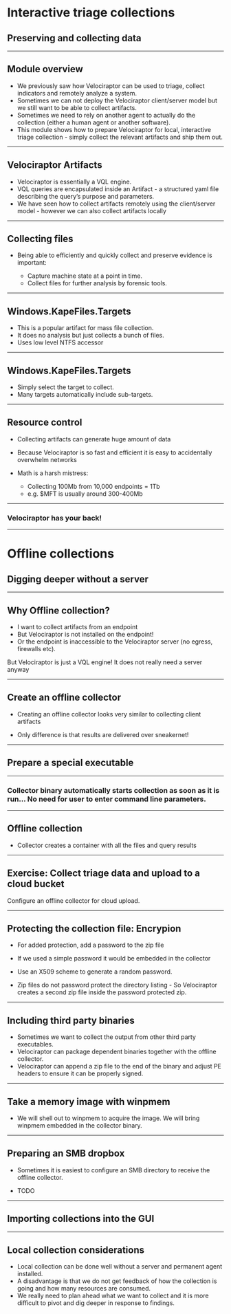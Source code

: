 <!-- .slide: class="title" -->

# Interactive triage collections

## Preserving and collecting data

---

<!-- .slide: class="content small-font" -->

## Module overview

* We previously saw how Velociraptor can be used to triage, collect
  indicators and remotely analyze a system.
* Sometimes we can not deploy the Velociraptor client/server model but
  we still want to be able to collect artifacts.
* Sometimes we need to rely on another agent to actually do the
  collection (either a human agent or another software).
* This module shows how to prepare Velociraptor for local, interactive
  triage collection - simply collect the relevant artifacts and ship
  them out.

---

<!-- .slide: class="content small-font" -->

## Velociraptor Artifacts

* Velociraptor is essentially a VQL engine.
* VQL queries are encapsulated inside an Artifact - a structured yaml
  file describing the query’s purpose and parameters.
* We have seen how to collect artifacts remotely using the
  client/server model - however we can also collect artifacts locally

---

<!-- .slide: class="content " -->

## Collecting files

* Being able to efficiently and quickly collect and preserve evidence
  is important:

    * Capture machine state at a point in time.
    * Collect files for further analysis by forensic tools.

---

<!-- .slide: class="content " -->

## Windows.KapeFiles.Targets

* This is a popular artifact for mass file collection.
* It does no analysis but just collects a bunch of files.
* Uses low level NTFS accessor

---

<!-- .slide: class="content " -->

## Windows.KapeFiles.Targets
* Simply select the target to collect.
* Many targets automatically include sub-targets.

---

<!-- .slide: class="content " -->

## Resource control
* Collecting artifacts can generate huge amount of data
* Because Velociraptor is so fast and efficient it is easy to
  accidentally overwhelm networks

* Math is a harsh mistress:
   * Collecting 100Mb  from 10,000 endpoints = 1Tb
   * e.g. $MFT is usually around 300-400Mb

---

<!-- .slide: class="full_screen_diagram" -->

### Velociraptor has your back!


---

<!-- .slide: class="title" -->

# Offline collections

## Digging deeper without a server

---

<!-- .slide: class="content " -->

## Why Offline collection?

* I want to collect artifacts from an endpoint
* But Velociraptor is not installed on the endpoint!
* Or the endpoint is inaccessible to the Velociraptor server (no
  egress, firewalls etc).

But Velociraptor is just a VQL engine!  It does not really need a
server anyway

---

<!-- .slide: class="content " -->

## Create an offline collector


* Creating an offline collector looks very similar to collecting
  client artifacts

* Only difference is that results are delivered over sneakernet!


---

<!-- .slide: class="content " -->

## Prepare a special executable

---

<!-- .slide: class="full_screen_diagram" -->

### Collector binary automatically starts collection as soon as it is run… No need for user to enter command line parameters.


---

<!-- .slide: class="content " -->

## Offline collection

* Collector creates a container with all the files and query results

---

<!-- .slide: class="content " -->

## Exercise: Collect triage data and upload to a cloud bucket

Configure an offline collector for cloud upload.

---

<!-- .slide: class="content " -->

## Protecting the collection file: Encrypion
* For added protection, add a password to the zip file
* If we used a simple password it would be embedded in the collector
* Use an X509 scheme to generate a random password.

* Zip files do not password protect the directory listing - So
  Velociraptor creates a second zip file inside the password protected
  zip.

---

<!-- .slide: class="content " -->

## Including third party binaries

* Sometimes we want to collect the output from other third party
  executables.
* Velociraptor can package dependent binaries together with the
  offline collector.
* Velociraptor can append a zip file to the end of the binary and
  adjust PE headers to ensure it can be properly signed.

---

<!-- .slide: class="content " -->

## Take a memory image with winpmem

* We will shell out to winpmem to acquire the image. We will bring
  winpmem embedded in the collector binary.

---

<!-- .slide: class="content " -->
## Preparing an SMB dropbox

* Sometimes it is easiest to configure an SMB directory to receive the
  offline collector.

* TODO


---

<!-- .slide: class="content " -->

## Importing collections into the GUI

---

<!-- .slide: class="content " -->

## Local collection considerations
* Local collection can be done well without a server and permanent
  agent installed.
* A disadvantage is that we do not get feedback of how the collection
  is going and how many resources are consumed.
* We really need to plan ahead what we want to collect and it is more
  difficult to pivot and dig deeper in response to findings.
